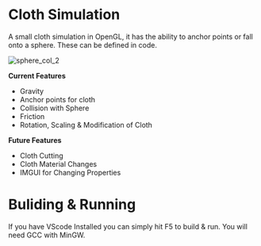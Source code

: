 # Cloth Simulation

A small cloth simulation in OpenGL, it has the ability to anchor points or fall onto a sphere. These can be defined in code.

![sphere_col_2](https://user-images.githubusercontent.com/25098044/132191679-1693312a-8a5f-4db3-a567-23c400a59dc2.gif)

**Current Features**
- Gravity
- Anchor points for cloth
- Collision with Sphere 
- Friction
- Rotation, Scaling & Modification of Cloth

**Future Features**
- Cloth Cutting
- Cloth Material Changes
- IMGUI for Changing Properties

# Buliding & Running

If you have VScode Installed you can simply hit F5 to build & run. You will need GCC with MinGW.
